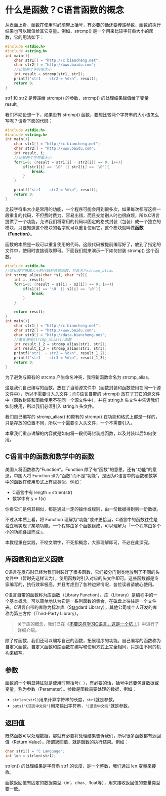 # 什么是函数？C语言函数的概念

从表面上看，函数在使用时必须带上括号，有必要的话还要传递参数，函数的执行结果也可以赋值给其它变量。例如，strcmp() 是一个用来比较字符串大小的函数，它的用法如下：

```c
#include <stdio.h>
#include <string.h>
int main(){
    char str1[] = "http://c.biancheng.net";
    char str2[] = "http://www.baidu.com";
    //比较两个字符串大小
    int result = strcmp(str1, str2);
    printf("str1  - str2 = %d\n", result);
    return 0;
}
```

str1 和 str2 是传递给 strcmp() 的参数，strcmp() 的处理结果赋值给了变量 result。

我们不妨设想一下，如果没有 strcmp() 函数，要想比较两个字符串的大小该怎么写呢？请看下面的代码：

```c
#include <stdio.h>
#include <string.h>
int main(){
    char str1[] = "http://c.biancheng.net";
    char str2[] = "http://www.baidu.com";
    int result, i;
    //比较两个字符串大小
    for(i=0; (result = str1[i] - str2[i]) == 0; i++){
        if(str1[i] == '\0' || str2[i] == '\0'){
            break;
        }
    }
   
    printf("str1  - str2 = %d\n", result);
    return 0;
}
```

比较字符串大小是常用的功能，一个程序可能会用到很多次，如果每次都写这样一段重复的代码，不但费时费力、容易出错，而且交给别人时也很麻烦，所以C语言提供了一个功能，允许我们将常用的代码以固定的格式封装（包装）成一个独立的模块，只要知道这个模块的名字就可以重复使用它，这个模块就叫做**函数（Function）**。

函数的本质是一段可以重复使用的代码，这段代码被提前编写好了，放到了指定的文件中，使用时直接调取即可。下面我们就来演示一下如何封装 strcmp() 这个函数。

```c
#include <stdio.h>
//将比较字符串大小的代码封装成函数，并命名为strcmp_alias
int strcmp_alias(char *s1, char *s2){
    int i, result;
    for(i=0; (result = s1[i] - s2[i]) == 0; i++){
        if(s1[i] == '\0' || s2[i] == '\0'){
            break;
        }
    }
   
    return result;
}
int main(){
    char str1[] = "http://c.biancheng.net";
    char str2[] = "http://www.baidu.com";
    char str3[] = "http://data.biancheng.net";
    //重复使用strcmp_alias()函数
    int result_1_2 = strcmp_alias(str1, str2);
    int result_1_3 = strcmp_alias(str1, str3);
    printf("str1  - str2 = %d\n", result_1_2);
    printf("str1  - str3 = %d\n", result_1_3);
    return 0;
}
```

为了避免与原有的 strcmp 产生命名冲突，我将新函数命名为 strcmp_alias。

这是我们自己编写的函数，放在了当前源文件中（函数封装和函数使用在同一个源文件中），所以不需要引入头文件；而C语言自带的 strcmp() 放在了其它的源文件中（函数封装和函数使用不在同一个源文件中），并在 string.h 头文件中告诉我们如何使用，所以我们必须引入 string.h 头文件。

我们自己编写的 strcmp_alias() 和原有的 strcmp() 在功能和格式上都是一样的，只是存放的位置不同，所以一个需要引入头文件，一个不需要引入。

本章我们重点讲解的内容就是如何将一段代码封装成函数，以及封装以后如何使用。

## C语言中的函数和数学中的函数

美国人将函数称为“Function”。Function 除了有“函数”的意思，还有“功能”的意思，中国人将 Function 译为“函数”而不是“功能”，是因为C语言中的函数和数学中的函数在使用形式上有些类似，例如：

- C语言中有 length = strlen(str)
- 数学中有 y = f(x)


你看它们是何其相似，都是通过一定的操作或规则，由一份数据得到另一份数据。

不过从本质上看，将 Function 理解为“功能”或许更恰当，C语言中的函数往往是独立地实现了某项功能。一个程序由多个函数组成，可以理解为「一个程序由多个小的功能叠加而成」。

本教程重在实践，不咬文嚼字，不死扣概念，大家理解即可，不必在此深究。

## 库函数和自定义函数

C语言在发布时已经为我们封装好了很多函数，它们被分门别类地放到了不同的头文件中（暂时先这样认为），使用函数时引入对应的头文件即可。这些函数都是专家编写的，执行效率极高，并且考虑到了各种边界情况，各位读者请放心使用。

C语言自带的函数称为库函数（Library Function）。库（Library）是编程中的一个基本概念，可以简单地认为它是一系列函数的集合，在磁盘上往往是一个文件夹。C语言自带的库称为标准库（S[tan](http://c.biancheng.net/ref/tan.html)dard Library），其他公司或个人开发的库称为第三方库（Third-Party Library）。

> 关于库的概念，我们已在《[不要这样学习C语言，这是一个坑！](http://c.biancheng.net/view/vip_1732.html)》中进行了详细介绍。

除了库函数，我们还可以编写自己的函数，拓展程序的功能。自己编写的函数称为自定义函数。自定义函数和库函数在编写和使用方式上完全相同，只是由不同的机构来编写。

## 参数

函数的一个明显特征就是使用时带括号`( )`，有必要的话，括号中还要包含数据或变量，称为参数（Parameter）。参数是函数需要处理的数据，例如：

- `strlen(str1)`用来计算字符串的长度，`str1`就是参数。
- `puts("C语言中文网")`用来输出字符串，`"C语言中文网"`就是参数。

## 返回值

既然函数可以处理数据，那就有必要将处理结果告诉我们，所以很多函数都有返回值（Return Value）。所谓返回值，就是函数的执行结果。例如：

```c
char str1[] = "C Language";
int len = strlen(str1);
```

strlen() 的处理结果是字符串 str1 的长度，是一个整数，我们通过 len 变量来接收。

函数返回值有固定的数据类型（int、char、float等），用来接收返回值的变量类型要一致。